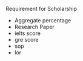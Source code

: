 Requirement for Scholarship
- Aggregate percentage
- Research Paper
- ielts score
- gre score
- sop
- lor